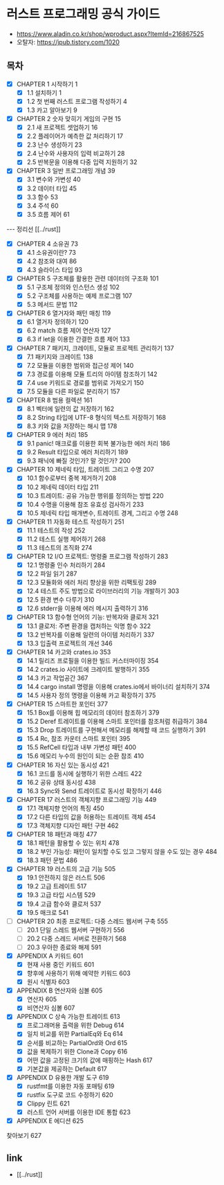 # 러스트 프로그래밍 공식 가이드
- https://www.aladin.co.kr/shop/wproduct.aspx?ItemId=216867525
- 오탈자: https://jpub.tistory.com/1020

## 목차
- [X] CHAPTER 1 시작하기 1
  - [X] 1.1 설치하기 1
  - [X] 1.2 첫 번째 러스트 프로그램 작성하기 4
  - [X] 1.3 카고 알아보기 9

- [X] CHAPTER 2 숫자 맞히기 게임의 구현 15
  - [X] 2.1 새 프로젝트 셋업하기 16
  - [X] 2.2 플레이어가 예측한 값 처리하기 17
  - [X] 2.3 난수 생성하기 23
  - [X] 2.4 난수와 사용자의 입력 비교하기 28
  - [X] 2.5 반복문을 이용해 다중 입력 지원하기 32

- [X] CHAPTER 3 일반 프로그래밍 개념 39
  - [X] 3.1 변수와 가변성 40
  - [X] 3.2 데이터 타입 45
  - [X] 3.3 함수 53
  - [X] 3.4 주석 60
  - [X] 3.5 흐름 제어 61

--- 정리선 [[../rust]]

- [X] CHAPTER 4 소유권 73
  - [X] 4.1 소유권이란? 73
  - [X] 4.2 참조와 대여 86
  - [X] 4.3 슬라이스 타입 93

- [X] CHAPTER 5 구조체를 활용한 관련 데이터의 구조화 101
  - [X] 5.1 구조체 정의와 인스턴스 생성 102
  - [X] 5.2 구조체를 사용하는 예제 프로그램 107
  - [X] 5.3 메서드 문법 112

- [X] CHAPTER 6 열거자와 패턴 매칭 119
  - [X] 6.1 열거자 정의하기 120
  - [X] 6.2 match 흐름 제어 연산자 127
  - [X] 6.3 if let을 이용한 간결한 흐름 제어 133

- [X] CHAPTER 7 패키지, 크레이트, 모듈로 프로젝트 관리하기 137
  - [X] 7.1 패키지와 크레이트 138
  - [X] 7.2 모듈을 이용한 범위와 접근성 제어 140
  - [X] 7.3 경로를 이용해 모듈 트리의 아이템 참조하기 142
  - [X] 7.4 use 키워드로 경로를 범위로 가져오기 150
  - [X] 7.5 모듈을 다른 파일로 분리하기 157

- [X] CHAPTER 8 범용 컬렉션 161
  - [X] 8.1 벡터에 일련의 값 저장하기 162
  - [X] 8.2 String 타입에 UTF-8 형식의 텍스트 저장하기 168
  - [X] 8.3 키와 값을 저장하는 해시 맵 178

- [X] CHAPTER 9 에러 처리 185
  - [X] 9.1 panic! 매크로를 이용한 회복 불가능한 에러 처리 186
  - [X] 9.2 Result 타입으로 에러 처리하기 189
  - [X] 9.3 패닉에 빠질 것인가? 말 것인가? 200

- [X] CHAPTER 10 제네릭 타입, 트레이트 그리고 수명 207
  - [X] 10.1 함수로부터 중복 제거하기 208
  - [X] 10.2 제네릭 데이터 타입 211
  - [X] 10.3 트레이트: 공유 가능한 행위를 정의하는 방법 220
  - [X] 10.4 수명을 이용해 참조 유효성 검사하기 233
  - [X] 10.5 제네릭 타입 매개변수, 트레이트 경계, 그리고 수명 248

- [X] CHAPTER 11 자동화 테스트 작성하기 251
  - [X] 11.1 테스트의 작성 252
  - [X] 11.2 테스트 실행 제어하기 268
  - [X] 11.3 테스트의 조직화 274

- [X] CHAPTER 12 I/O 프로젝트: 명령줄 프로그램 작성하기 283
  - [X] 12.1 명령줄 인수 처리하기 284
  - [X] 12.2 파일 읽기 287
  - [X] 12.3 모듈화와 에러 처리 향상을 위한 리팩토링 289
  - [X] 12.4 테스트 주도 방법으로 라이브러리의 기능 개발하기 303
  - [X] 12.5 환경 변수 다루기 310
  - [X] 12.6 stderr을 이용해 에러 메시지 출력하기 316

- [X] CHAPTER 13 함수형 언어의 기능: 반복자와 클로저 321
  - [X] 13.1 클로저: 주변 환경을 캡처하는 익명 함수 322
  - [X] 13.2 반복자를 이용해 일련의 아이템 처리하기 337
  - [X] 13.3 입출력 프로젝트의 개선 346

- [X] CHAPTER 14 카고와 crates.io 353
  - [X] 14.1 릴리즈 프로필을 이용한 빌드 커스터마이징 354
  - [X] 14.2 crates.io 사이트에 크레이트 발행하기 355
  - [X] 14.3 카고 작업공간 367
  - [X] 14.4 cargo install 명령을 이용해 crates.io에서 바이너리 설치하기 374
  - [X] 14.5 사용자 정의 명령을 이용해 카고 확장하기 375

- [X] CHAPTER 15 스마트한 포인터 377
  - [X] 15.1 Box<T>를 이용해 힙 메모리의 데이터 참조하기 379
  - [X] 15.2 Deref 트레이트를 이용해 스마트 포인터를 참조처럼 취급하기 384
  - [X] 15.3 Drop 트레이트를 구현해서 메모리를 해제할 때 코드 실행하기 391
  - [X] 15.4 Rc<T>, 참조 카운터 스마트 포인터 395
  - [X] 15.5 RefCell<T> 타입과 내부 가변성 패턴 400
  - [X] 15.6 메모리 누수의 원인이 되는 순환 참조 410

- [X] CHAPTER 16 자신 있는 동시성 421
  - [X] 16.1 코드를 동시에 실행하기 위한 스레드 422
  - [X] 16.2 공유 상태 동시성 438
  - [X] 16.3 Sync와 Send 트레이트로 동시성 확장하기 446

- [X] CHAPTER 17 러스트의 객체지향 프로그래밍 기능 449
  - [X] 17.1 객체지향 언어의 특징 450
  - [X] 17.2 다른 타입의 값을 허용하는 트레이트 객체 454
  - [X] 17.3 객체지향 디자인 패턴 구현 462

- [X] CHAPTER 18 패턴과 매칭 477
  - [X] 18.1 패턴을 활용할 수 있는 위치 478
  - [X] 18.2 부인 가능성: 패턴이 일치할 수도 있고 그렇지 않을 수도 있는 경우 484
  - [X] 18.3 패턴 문법 486

- [X] CHAPTER 19 러스트의 고급 기능 505
  - [X] 19.1 안전하지 않은 러스트 506
  - [X] 19.2 고급 트레이트 517
  - [X] 19.3 고급 타입 시스템 529
  - [X] 19.4 고급 함수와 클로저 537
  - [X] 19.5 매크로 541

- [ ] CHAPTER 20 최종 프로젝트: 다중 스레드 웹서버 구축 555
  - [ ] 20.1 단일 스레드 웹서버 구현하기 556
  - [ ] 20.2 다중 스레드 서버로 전환하기 568
  - [ ] 20.3 우아한 종료와 해제 591

- [X] APPENDIX A 키워드 601
  - [X] 현재 사용 중인 키워드 601
  - [X] 향후에 사용하기 위해 예약한 키워드 603
  - [X] 원시 식별자 603

- [X] APPENDIX B 연산자와 심볼 605
  - [X] 연산자 605
  - [X] 비연산자 심볼 607

- [X] APPENDIX C 상속 가능한 트레이트 613
  - [X] 프로그래머용 출력을 위한 Debug 614
  - [X] 일치 비교를 위한 PartialEq와 Eq 614
  - [X] 순서를 비교하는 PartialOrd와 Ord 615
  - [X] 값을 복제하기 위한 Clone과 Copy 616
  - [X] 어떤 값을 고정된 크기의 값에 매핑하는 Hash 617
  - [X] 기본값을 제공하는 Default 617

- [X] APPENDIX D 유용한 개발 도구 619
  - [X] rustfmt를 이용한 자동 포매팅 619
  - [X] rustfix 도구로 코드 수정하기 620
  - [X] Clippy 린트 621
  - [X] 러스트 언어 서버를 이용한 IDE 통합 623

- [X] APPENDIX E 에디션 625

찾아보기 627

## link
- [[../rust]]
